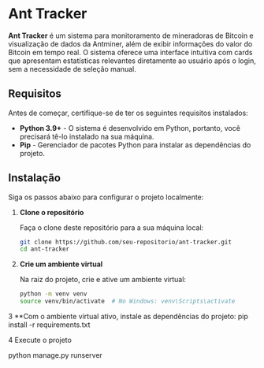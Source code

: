 # Ant Tracker

**Ant Tracker** é um sistema para monitoramento de mineradoras de Bitcoin e visualização de dados da Antminer, além de exibir informações do valor do Bitcoin em tempo real. O sistema oferece uma interface intuitiva com cards que apresentam estatísticas relevantes diretamente ao usuário após o login, sem a necessidade de seleção manual.

## Requisitos

Antes de começar, certifique-se de ter os seguintes requisitos instalados:

- **Python 3.9+** - O sistema é desenvolvido em Python, portanto, você precisará tê-lo instalado na sua máquina.
- **Pip** - Gerenciador de pacotes Python para instalar as dependências do projeto.

## Instalação

Siga os passos abaixo para configurar o projeto localmente:

1. **Clone o repositório**

   Faça o clone deste repositório para a sua máquina local:

   ```bash
   git clone https://github.com/seu-repositorio/ant-tracker.git
   cd ant-tracker
   
2. **Crie um ambiente virtual**

   Na raiz do projeto, crie e ative um ambiente virtual:

   ```bash
   python -m venv venv
   source venv/bin/activate  # No Windows: venv\Scripts\activate

3 **Com o ambiente virtual ativo, instale as dependências do projeto: 
   pip install -r requirements.txt

4 Execute o projeto

   python manage.py runserver
   

